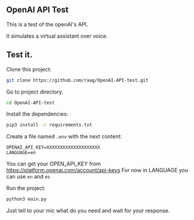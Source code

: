 ## OpenAI API Test

This is a test of the openAI's API.

It simulates a virtual assistant over voice.

## Test it.

Clone this project:

```bash
git clone https://github.com/raag/OpenAI-API-test.git
```

Go to project directory.

```bash
cd OpenAI-API-test
```

Install the dependencies:

```bash
pip3 install -r requirements.txt
```

Create a file named `.env` with the next content:

```
OPENAI_API_KEY=XXXXXXXXXXXXXXXXXXXX
LANGUAGE=en
```

You can get your OPEN_API_KEY from https://platform.openai.com/account/api-keys
For now in LANGUAGE you can use `en` and `es`

Run the project:

```bash
python3 main.py
```

Just tell to your mic what do you need and wait for your response.
